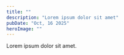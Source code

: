 ```yaml
---
title: ""
description: "Lorem ipsum dolor sit amet"
pubDate: "Oct, 16 2025"
heroImage: ""
---
```


Lorem ipsum dolor sit amet.

